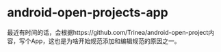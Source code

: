 android-open-projects-app
=========================

最近有时间的话，会根据https://github.com/Trinea/android-open-project内容，写个App，这也是为啥开始规范添加和编辑规范的原因之一。
